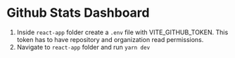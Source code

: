 # Github Stats Dashboard

1. Inside `react-app` folder create a `.env` file with VITE_GITHUB_TOKEN. This token has to have repository and organization read permissions.
2. Navigate to `react-app` folder and run `yarn dev`

